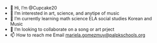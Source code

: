 - 👋 Hi, I’m @Cupcake20
- 👀 I’m interested in art, science, and anytipe of music
- 🌱 I’m currently learning math science ELA social studies Korean and Music
- 💞️ I’m looking to collaborate on a song or art prject
- 📫 How to reach me Email mariela.gomezmuy@palpkschools.org

<!---
Cupcake20/Cupcake20 is a ✨ special ✨ repository because its `README.md` (this file) appears on your GitHub profile.
You can click the Preview link to take a look at your changes.
--->
